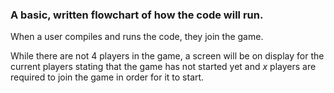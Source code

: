 ### A basic, written flowchart of how the code will run.

When a user compiles and runs the code, they join the game. 

While there are not 4 players in the game, a screen will be on display for the current players stating that the game has not started yet and *x* players are required to join the game in order for it to start. 
